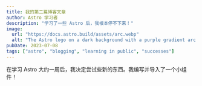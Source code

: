 ```yaml
---
title: 我的第二篇博客文章
author: Astro 学习者
description: "学习了一些 Astro 后，我根本停不下来！"
image:
  url: "https://docs.astro.build/assets/arc.webp"
  alt: "The Astro logo on a dark background with a purple gradient arc."
pubDate: 2023-07-08
tags: ["astro", "blogging", "learning in public", "successes"]
---
```


在学习 Astro 大约一周后，我决定尝试些新的东西。我编写并导入了一个小组件！
